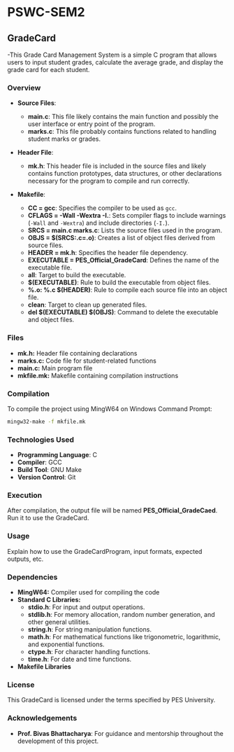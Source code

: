 # PSWC-SEM2
## GradeCard
  -This Grade Card Management System is a simple C program that allows users to input student grades, calculate the average grade, and display the grade card for each student.

### Overview
  - **Source Files**:
    - **main.c**: This file likely contains the main function and possibly the user interface or entry point of the program.
    - **marks.c**: This file probably contains functions related to handling student marks or grades.

  - **Header File**:
    - **mk.h**: This header file is included in the source files and likely contains function prototypes, data structures, or other declarations necessary for the program to compile and run correctly.

  - **Makefile**:
    - **CC = gcc**: Specifies the compiler to be used as `gcc`.
    - **CFLAGS = -Wall -Wextra -I.**: Sets compiler flags to include warnings (`-Wall` and `-Wextra`) and include directories (`-I.`).
    - **SRCS = main.c marks.c**: Lists the source files used in the program.
    - **OBJS = $(SRCS:.c=.o)**: Creates a list of object files derived from source files.
    - **HEADER = mk.h**: Specifies the header file dependency.
    - **EXECUTABLE = PES_Official_GradeCard**: Defines the name of the executable file.
    - **all**: Target to build the executable.
    - **$(EXECUTABLE)**: Rule to build the executable from object files.
    - **%.o: %.c $(HEADER)**: Rule to compile each source file into an object file.
    - **clean**: Target to clean up generated files.
    - **del $(EXECUTABLE) $(OBJS)**: Command to delete the executable and object files.


### Files
- **mk.h:** Header file containing declarations
- **marks.c:** Code file for student-related functions
- **main.c:** Main program file
- **mkfile.mk:** Makefile containing compilation instructions

### Compilation
To compile the project using MingW64 on Windows Command Prompt:
```bash
mingw32-make -f mkfile.mk
```

### Technologies Used
  - **Programming Language**: C
  - **Compiler**: GCC
  - **Build Tool**: GNU Make
  - **Version Control**: Git

### Execution
After compilation, the output file will be named **PES_Official_GradeCaed**. Run it to use the GradeCard.

### Usage
Explain how to use the GradeCardProgram, input formats, expected outputs, etc.

### Dependencies

- **MingW64:** Compiler used for compiling the code
- **Standard C Libraries:**
  - **stdio.h**: For input and output operations.
  - **stdlib.h**: For memory allocation, random number generation, and other general utilities.
  - **string.h**: For string manipulation functions.
  - **math.h**: For mathematical functions like trigonometric, logarithmic, and exponential functions.
  - **ctype.h**: For character handling functions.
  - **time.h**: For date and time functions.
- **Makefile Libraries**

### License
This GradeCard is licensed under the terms specified by PES University. 

### Acknowledgements
- **Prof. Bivas Bhattacharya**: For guidance and mentorship throughout the development of this project.
